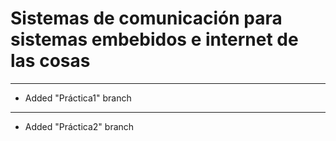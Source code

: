 # **Sistemas de comunicación para sistemas embebidos e internet de las cosas**
---
- Added "Práctica1" branch
---
- Added "Práctica2" branch
